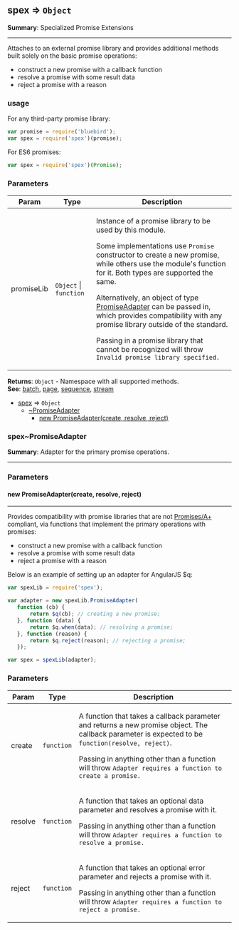 <a name="module_spex"></a>
## spex ⇒ <code>Object</code>
**Summary**: Specialized Promise Extensions  

---
Attaches to an external promise library and provides additional methods built solelyon the basic promise operations: - construct a new promise with a callback function - resolve a promise with some result data - reject a promise with a reason### usageFor any third-party promise library:```jsvar promise = require('bluebird');var spex = require('spex')(promise);```For ES6 promises:```jsvar spex = require('spex')(Promise);```

### Parameters
<table>
  <thead>
    <tr>
      <th>Param</th><th>Type</th><th>Description</th>
    </tr>
  </thead>
  <tbody>
<tr>
    <td>promiseLib</td><td><code>Object</code> | <code>function</code></td><td><p>Instance of a promise library to be used by this module.</p>
<p>Some implementations use <code>Promise</code> constructor to create a new promise, while
others use the module&#39;s function for it. Both types are supported the same.</p>
<p>Alternatively, an object of type <a href="#module_spex..PromiseAdapter">PromiseAdapter</a>
can be passed in, which provides compatibility with any promise library outside of the standard.</p>
<p>Passing in a promise library that cannot be recognized will throw
<code>Invalid promise library specified.</code></p>
</td>
    </tr>  </tbody>
</table>

**Returns**: <code>Object</code> - Namespace with all supported methods.  
**See**: <a href="batch.md">batch</a>, <a href="page.md">page</a>, <a href="sequence.md">sequence</a>, <a href="https://github.com/vitaly-t/spex/blob/master/docs/concept/stream.md">stream</a>  

* [spex](#module_spex) ⇒ <code>Object</code>
  * [~PromiseAdapter](#module_spex..PromiseAdapter)
    * [new PromiseAdapter(create, resolve, reject)](#new_module_spex..PromiseAdapter_new)

<a name="module_spex..PromiseAdapter"></a>
### spex~PromiseAdapter
**Summary**: Adapter for the primary promise operations.  

---
### Parameters
<a name="new_module_spex..PromiseAdapter_new"></a>
#### new PromiseAdapter(create, resolve, reject)

---
Provides compatibility with promise libraries that are not <a href="https://promisesaplus.com">Promises/A+</a> compliant,via functions that implement the primary operations with promises: - construct a new promise with a callback function - resolve a promise with some result data - reject a promise with a reasonBelow is an example of setting up an adapter for AngularJS $q:```jsvar spexLib = require('spex');var adapter = new spexLib.PromiseAdapter(   function (cb) {       return $q(cb); // creating a new promise;   }, function (data) {       return $q.when(data); // resolving a promise;   }, function (reason) {       return $q.reject(reason); // rejecting a promise;   });var spex = spexLib(adapter);```

### Parameters
<table>
  <thead>
    <tr>
      <th>Param</th><th>Type</th><th>Description</th>
    </tr>
  </thead>
  <tbody>
<tr>
    <td>create</td><td><code>function</code></td><td><p>A function that takes a callback parameter and returns a new promise object.
The callback parameter is expected to be <code>function(resolve, reject)</code>.</p>
<p>Passing in anything other than a function will throw <code>Adapter requires a function to create a promise.</code></p>
</td>
    </tr><tr>
    <td>resolve</td><td><code>function</code></td><td><p>A function that takes an optional data parameter and resolves a promise with it.</p>
<p>Passing in anything other than a function will throw <code>Adapter requires a function to resolve a promise.</code></p>
</td>
    </tr><tr>
    <td>reject</td><td><code>function</code></td><td><p>A function that takes an optional error parameter and rejects a promise with it.</p>
<p>Passing in anything other than a function will throw <code>Adapter requires a function to reject a promise.</code></p>
</td>
    </tr>  </tbody>
</table>

